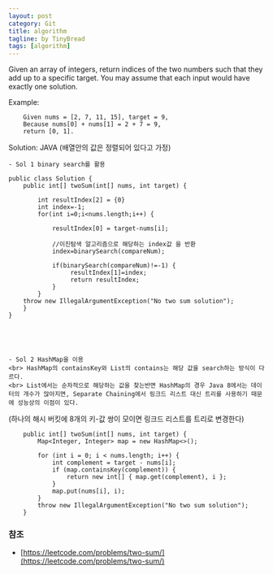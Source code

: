 ```yaml
---
layout: post
category: Git
title: algorithm
tagline: by TinyBread
tags: [algorithm]
---
```

<!--more-->

Given an array of integers, return indices of the two numbers such that they add up to a specific target.
You may assume that each input would have exactly one solution.

Example:

        Given nums = [2, 7, 11, 15], target = 9,
        Because nums[0] + nums[1] = 2 + 7 = 9,
        return [0, 1].
        
        
Solution: JAVA
(배열안의 값은 정렬되어 있다고 가정)

    - Sol 1 binary search를 활용
    
    public class Solution {
        public int[] twoSum(int[] nums, int target) {
            
            int resultIndex[2] = {0}
            int index=-1;
            for(int i=0;i<nums.length;i++) {
                
                resultIndex[0] = target-nums[i];
                
                //이진탐색 알고리즘으로 해당하는 index값 을 반환
                index=binarySearch(compareNum);
                
                if(binarySearch(compareNum)!=-1) {
                     resultIndex[1]=index;
                     return resultIndex;
                } 
            }
        throw new IllegalArgumentException("No two sum solution");
        }
    }




    
    - Sol 2 HashMap을 이용
    <br> HashMap의 containsKey와 List의 contains는 해당 값을 search하는 방식이 다르다.
    <br> List에서는 순차적으로 해당하는 값을 찾는반면 HashMap의 경우 Java 8에서는 데이터의 개수가 많아지면, Separate Chaining에서 링크드 리스트 대신 트리를 사용하기 때문에 성능상의 이점이 있다.
(하나의 해시 버킷에 8개의 키-값 쌍이 모이면 링크드 리스트를 트리로 변경한다)

        
        public int[] twoSum(int[] nums, int target) {
            Map<Integer, Integer> map = new HashMap<>();
          
            for (int i = 0; i < nums.length; i++) {
                int complement = target - nums[i];
                if (map.containsKey(complement)) {
                    return new int[] { map.get(complement), i };
                }
                map.put(nums[i], i);
            }
            throw new IllegalArgumentException("No two sum solution");
        }
    
    
    
### 참조
- [https://leetcode.com/problems/two-sum/](https://leetcode.com/problems/two-sum/)